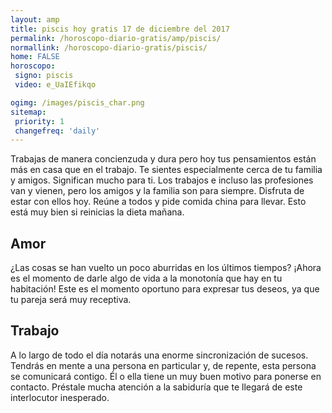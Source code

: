 ```yaml
---
layout: amp
title: piscis hoy gratis 17 de diciembre del 2017 
permalink: /horoscopo-diario-gratis/amp/piscis/
normallink: /horoscopo-diario-gratis/piscis/
home: FALSE
horoscopo:
 signo: piscis
 video: e_UaIEfikqo

ogimg: /images/piscis_char.png
sitemap:
 priority: 1
 changefreq: 'daily'
---
```



Trabajas de manera concienzuda y dura pero hoy tus pensamientos están más en casa que en el trabajo. Te sientes especialmente cerca de tu familia y amigos. Significan mucho para ti. Los trabajos e incluso las profesiones van y vienen, pero los amigos y la familia son para siempre. Disfruta de estar con ellos hoy. Reúne a todos y pide comida china para llevar. Esto está muy bien si reinicias la dieta mañana.

## Amor

¿Las cosas se han vuelto un poco aburridas en los últimos tiempos? ¡Ahora es el momento de darle algo de vida a la monotonía que hay en tu habitación! Este es el momento oportuno para expresar tus deseos, ya que tu pareja será muy receptiva.

## Trabajo

A lo largo de todo el día notarás una enorme sincronización de sucesos. Tendrás en mente a una persona en particular y, de repente, esta persona se comunicará contigo. Él o ella tiene un muy buen motivo para ponerse en contacto. Préstale mucha atención a la sabiduría que te llegará de este interlocutor inesperado.